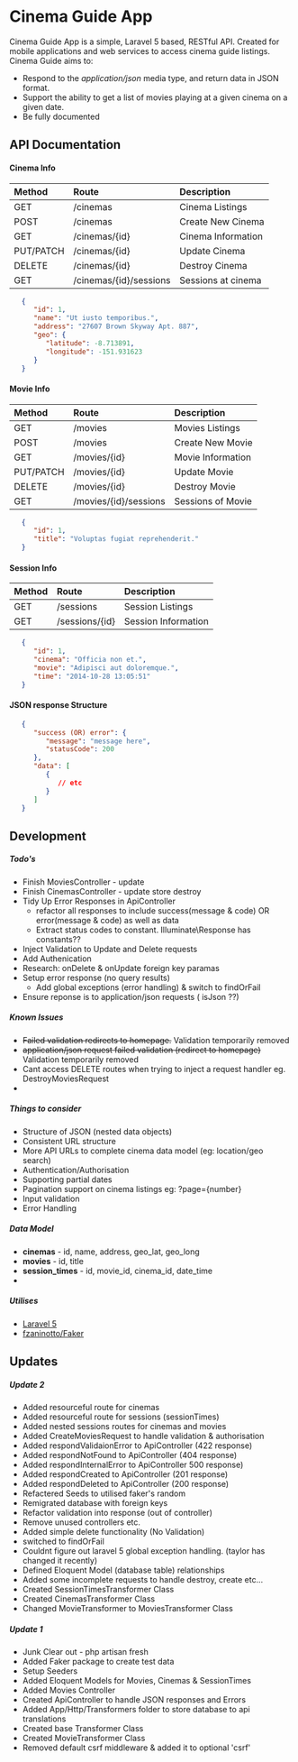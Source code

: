 # Cinema Guide App

Cinema Guide App is a simple, Laravel 5 based, RESTful API. Created for mobile applications and web services to access cinema guide listings. Cinema Guide aims to:

   - Respond to the *application/json* media type, and return data in JSON format.
   - Support the ability to get a list of movies playing at a given cinema on a given date.
   - Be fully documented
   

## API Documentation

#### Cinema Info
|Method     |Route                     |Description                |
|:----------|:-------------------------|:--------------------------|
|GET        |/cinemas                  |Cinema Listings            |
|POST       |/cinemas                  |Create New Cinema          |
|GET        |/cinemas/{id}             |Cinema Information         |
|PUT/PATCH  |/cinemas/{id}             |Update Cinema              |
|DELETE     |/cinemas/{id}             |Destroy Cinema             |
|GET        |/cinemas/{id}/sessions    |Sessions at cinema         |

```json
   {
      "id": 1,
      "name": "Ut iusto temporibus.",
      "address": "27607 Brown Skyway Apt. 887",
      "geo": {
         "latitude": -8.713891,
         "longitude": -151.931623
      }
   }
```

#### Movie Info
|Method     |Route                     |Description                |
|:----------|:-------------------------|:--------------------------|
|GET        |/movies                   |Movies Listings            |
|POST       |/movies                   |Create New Movie           |
|GET        |/movies/{id}              |Movie Information          |
|PUT/PATCH  |/movies/{id}              |Update Movie               |
|DELETE     |/movies/{id}              |Destroy Movie              |
|GET        |/movies/{id}/sessions     |Sessions of Movie          |

```json
   {
      "id": 1,
      "title": "Voluptas fugiat reprehenderit."
   }
```

#### Session Info
|Method     |Route                     |Description                |
|:----------|:-------------------------|:--------------------------|
|GET        |/sessions                 |Session Listings           |
|GET        |/sessions/{id}            |Session Information        |

```json
   {
      "id": 1,
      "cinema": "Officia non et.",
      "movie": "Adipisci aut doloremque.",
      "time": "2014-10-28 13:05:51"
   }
```

#### JSON response Structure
```json
   {
      "success (OR) error": {
         "message": "message here",
         "statusCode": 200
      },
      "data": [
         {
            // etc
         }
      ]
   }

```


## Development

##### Todo's
   - Finish MoviesController - update
   - Finish CinemasController - update store destroy
   - Tidy Up Error Responses in ApiController
      - refactor all responses to include success(message & code) OR error(message & code) as well as data
      - Extract status codes to constant. Illuminate\Response has constants??
   - Inject Validation to Update and Delete requests
   - Add Authenication
   - Research: onDelete & onUpdate foreign key paramas
   - Setup error response (no query results)
      - Add global exceptions (error handling) & switch to findOrFail
   - Ensure reponse is to application/json requests ( isJson ??)


##### Known Issues
   - ~~Failed validation redirects to homepage.~~ Validation temporarily removed
   - ~~application/json request failed validation (redirect to homepage)~~ Validation temporarily removed
   - Cant access DELETE routes when trying to inject a request handler eg. DestroyMoviesRequest
   - 

##### Things to consider
   - Structure of JSON (nested data objects)
   - Consistent URL structure
   - More API URLs to complete cinema data model (eg: location/geo search)
   - Authentication/Authorisation
   - Supporting partial dates
   - Pagination support on cinema listings eg: ?page={number}
   - Input validation
   - Error Handling

##### Data Model
   - **cinemas**           - id, name, address, geo_lat, geo_long
   - **movies**            - id, title
   - **session_times**     - id, movie_id, cinema_id, date_time
   - 
   
##### Utilises
   - [Laravel 5](https://github.com/laravel/laravel)
   - [fzaninotto/Faker](https://github.com/fzaninotto/Faker)


## Updates

##### Update 2
   - Added resourceful route for cinemas
   - Added resourceful route for sessions (sessionTimes)
   - Added nested sessions routes for cinemas and movies
   - Added CreateMoviesRequest to handle validation & authorisation
   - Added respondValidaionError to ApiController (422 response)
   - Added respondNotFound to ApiController (404 response)
   - Added respondInternalError to ApiController 500 response)
   - Added respondCreated to ApiController (201 response)
   - Added respondDeleted to ApiController (200 response)
   - Refactered Seeds to utilised faker's random
   - Remigrated database with foreign keys
   - Refactor validation into response (out of controller)
   - Remove unused controllers etc.
   - Added simple delete functionality (No Validation)
   - switched to findOrFail 
   - Couldnt figure out laravel 5 global exception handling. (taylor has changed it recently)
   - Defined Eloquent Model (database table) relationships
   - Added some incomplete requests to handle destroy, create etc...
   - Created SessionTimesTransformer Class
   - Created CinemasTransformer Class
   - Changed MovieTransformer to MoviesTransformer Class


##### Update 1
   - Junk Clear out - php artisan fresh
   - Added Faker package to create test data
   - Setup Seeders 
   - Added Eloquent Models for Movies, Cinemas & SessionTimes
   - Added Movies Controller
   - Created ApiController to handle JSON responses and Errors
   - Added App/Http/Transformers folder to store database to api translations
   - Created base Transformer Class
   - Created MovieTransformer Class
   - Removed default csrf middleware & added it to optional 'csrf'
